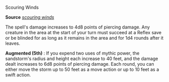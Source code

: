 Scouring Winds

**Source** [_scouring winds_](ultimateMagic/spells/scouringWinds.md#_scouring-winds)

The spell's damage increases to 4d8 points of piercing damage. Any creature in the area at the start of your turn must succeed at a Reflex save or be blinded for as long as it remains in the area and for 1d4 rounds after it leaves.

**Augmented (5th)** : If you expend two uses of mythic power, the sandstorm's radius and height each increase to 40 feet, and the damage dealt increases to 6d8 points of piercing damage. Each round, you can either move the storm up to 50 feet as a move action or up to 10 feet as a swift action.

